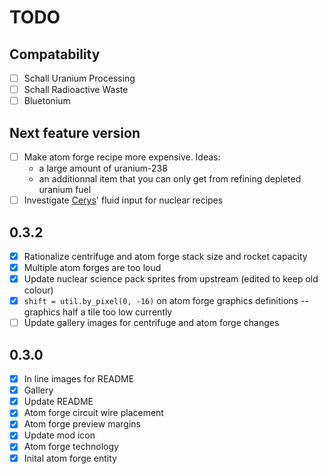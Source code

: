 # TODO

## Compatability

- [ ] Schall Uranium Processing
- [ ] Schall Radioactive Waste
- [ ] Bluetonium

## Next feature version

- [ ] Make atom forge recipe more expensive. Ideas:
  * a large amount of uranium-238
  * an additionnal item that you can only get from refining depleted uranium fuel
- [ ] Investigate [Cerys](https://mods.factorio.com/mod/Cerys-Moon-of-Fulgora)' fluid input for nuclear recipes

## 0.3.2

- [X] Rationalize centrifuge and atom forge stack size and rocket capacity
- [X] Multiple atom forges are too loud
- [X] Update nuclear science pack sprites from upstream (edited to keep old colour)
- [X] `shift = util.by_pixel(0, -16)` on atom forge graphics definitions -- graphics half a tile too low currently
- [ ] Update gallery images for centrifuge and atom forge changes

## 0.3.0

- [X] In line images for README
- [X] Gallery
- [X] Update README
- [X] Atom forge circuit wire placement
- [X] Atom forge preview margins
- [X] Update mod icon
- [X] Atom forge technology
- [X] Inital atom forge entity
